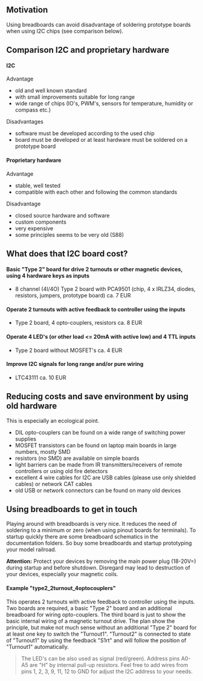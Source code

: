 ## Motivation
Using breadboards can avoid disadvantage of soldering prototype boards when using I2C chips (see comparison below).

## Comparison I2C and proprietary hardware
#### I2C
Advantage
* old and well known standard
* with small improvements suitable for long range
* wide range of chips (IO's, PWM's, sensors for temperature, humidity or compass etc.)

Disadvantages
* software must be developed according to the used chip
* board must be developed or at least hardware must be soldered on a prototype board

#### Proprietary hardware
Advantage
* stable, well tested
* compatible with each other and following the common standards

Disadvantage
* closed source hardware and software
* custom components
* very expensive
* some principles seems to be very old (S88)

## What does that I2C board cost?
#### Basic "Type 2" board for drive 2 turnouts or other magnetic devices, using 4 hardware keys as inputs
* 8 channel (4I/4O) Type 2 board with PCA9501 (chip, 4 x IRLZ34, diodes, resistors, jumpers, prototype board) ca. 7 EUR

#### Operate 2 turnouts with active feedback to controller using the inputs
* Type 2 board, 4 opto-couplers, resistors ca. 8 EUR

#### Operate 4 LED's (or other load <= 20mA with active low) and 4 TTL inputs
* Type 2 board without MOSFET's ca. 4 EUR

#### Improve I2C signals for long range and/or pure wiring
* LTC43111 ca. 10 EUR

## Reducing costs and save environment by using old hardware
This is especially an ecological point.

* DIL opto-couplers can be found on a wide range of switching power supplies
* MOSFET transistors can be found on laptop main boards in large numbers, mostly SMD
* resistors (no SMD) are available on simple boards
* light barriers can be made from IR transmitters/receivers of remote controllers or using old fire detectors
* excellent 4 wire cables for I2C are USB cables (please use only shielded cables) or network CAT cables
* old USB or network connectors can be found on many old devices

## Using breadboards to get in touch
Playing around with breadboards is very nice. It reduces the need of soldering to a minimum or zero (when using pinout boards for terminals).
To startup quickly there are some breadboard schematics in the documentation folders. So buy some breadboards and startup prototyping your model railroad.

**Attention:** Protect your devices by removing the main power plug (18-20V=) during startup and before shutdown. Disregard may lead to destruction of your devices, especially your magnetic coils.

#### Example "type2_2turnout_4optocouplers"
This operates 2 turnouts with active feedback to controller using the inputs. Two boards are required, a basic "Type 2" board and an additional breadboard for wiring opto-couplers. The third board is just to show the basic internal wiring of a magnetic turnout drive. The plan show the principle, but make not much sense without an additional "Type 2" board for at least one key to switch the "Turnout1". "Turnout2" is connected to state of "Turnout1" by using the feedback "S1rt" and will follow the position of "Turnout1" automatically.
>The LED's can be also used as signal (red/green).
Address pins A0-A5 are "H" by internal pull-up resistors. Feel free to add wires from pins 1, 2, 3, 9, 11, 12 to GND for adjust the I2C address to your needs.